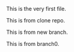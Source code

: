 This is the very first file.

This is from clone repo.

This is from new branch.

This is from branch0.
